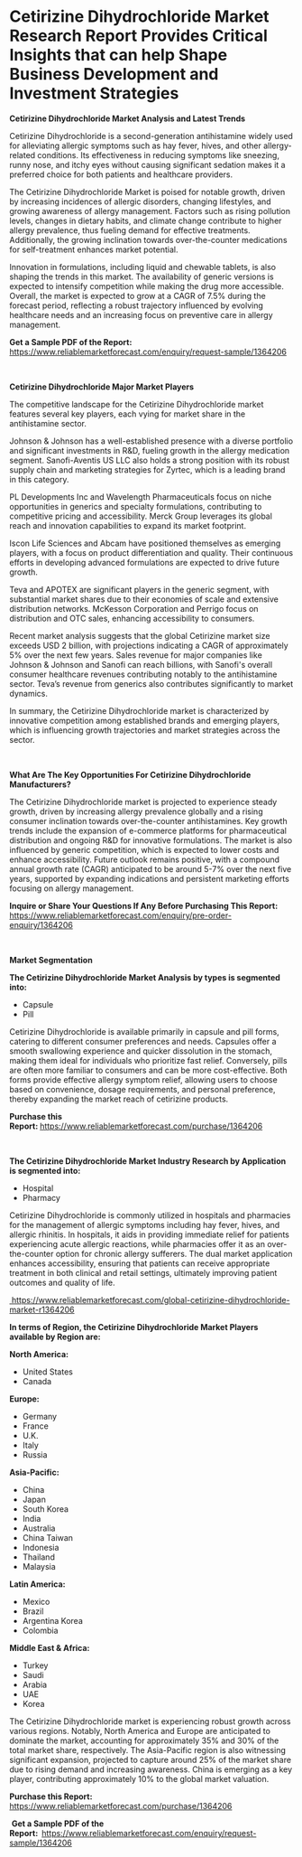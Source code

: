 <p><h1>Cetirizine Dihydrochloride Market Research Report Provides Critical Insights that can help Shape Business Development and Investment Strategies</h1></p><p><strong>Cetirizine Dihydrochloride Market Analysis and Latest Trends</strong></p>
<p><p>Cetirizine Dihydrochloride is a second-generation antihistamine widely used for alleviating allergic symptoms such as hay fever, hives, and other allergy-related conditions. Its effectiveness in reducing symptoms like sneezing, runny nose, and itchy eyes without causing significant sedation makes it a preferred choice for both patients and healthcare providers.</p><p>The Cetirizine Dihydrochloride Market is poised for notable growth, driven by increasing incidences of allergic disorders, changing lifestyles, and growing awareness of allergy management. Factors such as rising pollution levels, changes in dietary habits, and climate change contribute to higher allergy prevalence, thus fueling demand for effective treatments. Additionally, the growing inclination towards over-the-counter medications for self-treatment enhances market potential.</p><p>Innovation in formulations, including liquid and chewable tablets, is also shaping the trends in this market. The availability of generic versions is expected to intensify competition while making the drug more accessible. Overall, the market is expected to grow at a CAGR of 7.5% during the forecast period, reflecting a robust trajectory influenced by evolving healthcare needs and an increasing focus on preventive care in allergy management.</p></p>
<p><strong>Get a Sample PDF of the Report:&nbsp;</strong> <a href="https://www.reliablemarketforecast.com/enquiry/request-sample/1364206?utm_campaign=2447&utm_medium=2&utm_source=Github&utm_content=ia&utm_term=19042025&utm_id=cetirizine-dihydrochloride">https://www.reliablemarketforecast.com/enquiry/request-sample/1364206</a></p>
<p>&nbsp;</p>
<p><strong>Cetirizine Dihydrochloride Major Market Players</strong></p>
<p><p>The competitive landscape for the Cetirizine Dihydrochloride market features several key players, each vying for market share in the antihistamine sector. </p><p>Johnson & Johnson has a well-established presence with a diverse portfolio and significant investments in R&D, fueling growth in the allergy medication segment. Sanofi-Aventis US LLC also holds a strong position with its robust supply chain and marketing strategies for Zyrtec, which is a leading brand in this category. </p><p>PL Developments Inc and Wavelength Pharmaceuticals focus on niche opportunities in generics and specialty formulations, contributing to competitive pricing and accessibility. Merck Group leverages its global reach and innovation capabilities to expand its market footprint. </p><p>Iscon Life Sciences and Abcam have positioned themselves as emerging players, with a focus on product differentiation and quality. Their continuous efforts in developing advanced formulations are expected to drive future growth. </p><p>Teva and APOTEX are significant players in the generic segment, with substantial market shares due to their economies of scale and extensive distribution networks. McKesson Corporation and Perrigo focus on distribution and OTC sales, enhancing accessibility to consumers.</p><p>Recent market analysis suggests that the global Cetirizine market size exceeds USD 2 billion, with projections indicating a CAGR of approximately 5% over the next few years. Sales revenue for major companies like Johnson & Johnson and Sanofi can reach billions, with Sanofi's overall consumer healthcare revenues contributing notably to the antihistamine sector. Teva’s revenue from generics also contributes significantly to market dynamics.</p><p>In summary, the Cetirizine Dihydrochloride market is characterized by innovative competition among established brands and emerging players, which is influencing growth trajectories and market strategies across the sector.</p></p>
<p>&nbsp;</p>
<p><strong>What Are The Key Opportunities For Cetirizine Dihydrochloride Manufacturers?</strong></p>
<p><p>The Cetirizine Dihydrochloride market is projected to experience steady growth, driven by increasing allergy prevalence globally and a rising consumer inclination towards over-the-counter antihistamines. Key growth trends include the expansion of e-commerce platforms for pharmaceutical distribution and ongoing R&D for innovative formulations. The market is also influenced by generic competition, which is expected to lower costs and enhance accessibility. Future outlook remains positive, with a compound annual growth rate (CAGR) anticipated to be around 5-7% over the next five years, supported by expanding indications and persistent marketing efforts focusing on allergy management.</p></p>
<p><strong>Inquire or Share Your Questions If Any Before Purchasing This Report:</strong> <a href="https://www.reliablemarketforecast.com/enquiry/pre-order-enquiry/1364206?utm_campaign=2447&utm_medium=2&utm_source=Github&utm_content=ia&utm_term=19042025&utm_id=cetirizine-dihydrochloride">https://www.reliablemarketforecast.com/enquiry/pre-order-enquiry/1364206</a></p>
<p>&nbsp;</p>
<p><strong>Market Segmentation</strong></p>
<p><strong>The Cetirizine Dihydrochloride Market Analysis by types is segmented into:</strong></p>
<p><ul><li>Capsule</li><li>Pill</li></ul></p>
<p><p>Cetirizine Dihydrochloride is available primarily in capsule and pill forms, catering to different consumer preferences and needs. Capsules offer a smooth swallowing experience and quicker dissolution in the stomach, making them ideal for individuals who prioritize fast relief. Conversely, pills are often more familiar to consumers and can be more cost-effective. Both forms provide effective allergy symptom relief, allowing users to choose based on convenience, dosage requirements, and personal preference, thereby expanding the market reach of cetirizine products.</p></p>
<p><strong>Purchase this Report:&nbsp;</strong><a href="https://www.reliablemarketforecast.com/purchase/1364206?utm_campaign=2447&utm_medium=2&utm_source=Github&utm_content=ia&utm_term=19042025&utm_id=cetirizine-dihydrochloride">https://www.reliablemarketforecast.com/purchase/1364206</a></p>
<p>&nbsp;</p>
<p><strong>The Cetirizine Dihydrochloride Market Industry Research by Application is segmented into:</strong></p>
<p><ul><li>Hospital</li><li>Pharmacy</li></ul></p>
<p><p>Cetirizine Dihydrochloride is commonly utilized in hospitals and pharmacies for the management of allergic symptoms including hay fever, hives, and allergic rhinitis. In hospitals, it aids in providing immediate relief for patients experiencing acute allergic reactions, while pharmacies offer it as an over-the-counter option for chronic allergy sufferers. The dual market application enhances accessibility, ensuring that patients can receive appropriate treatment in both clinical and retail settings, ultimately improving patient outcomes and quality of life.</p></p>
<p><a href="https://www.reliablemarketforecast.com/global-cetirizine-dihydrochloride-market-r1364206?utm_campaign=2447&utm_medium=2&utm_source=Github&utm_content=ia&utm_term=19042025&utm_id=cetirizine-dihydrochloride">&nbsp;https://www.reliablemarketforecast.com/global-cetirizine-dihydrochloride-market-r1364206</a></p>
<p><strong>In terms of Region, the Cetirizine Dihydrochloride Market Players available by Region are:</strong></p>
<p>
    <p> <strong> North America: </strong>
        <ul>
            <li>United States</li>
            <li>Canada</li>
        </ul>
        </p> 
    <p> <strong> Europe: </strong>
        <ul>
            <li>Germany</li>
            <li>France</li>
            <li>U.K.</li>
            <li>Italy</li>
            <li>Russia</li>
        </ul>
        </p> 
    <p> <strong> Asia-Pacific: </strong>
        <ul>
            <li>China</li>
            <li>Japan</li>
            <li>South Korea</li>
            <li>India</li>
            <li>Australia</li>
            <li>China Taiwan</li>
            <li>Indonesia</li>
            <li>Thailand</li>
            <li>Malaysia</li>
        </ul>
        </p> 
    <p> <strong> Latin America: </strong>
        <ul>
            <li>Mexico</li>
            <li>Brazil</li>
            <li>Argentina Korea</li>
            <li>Colombia</li>
        </ul>
        </p> 
    <p> <strong> Middle East & Africa: </strong>
        <ul>
            <li>Turkey</li>
            <li>Saudi</li>
            <li>Arabia</li>
            <li>UAE</li>
            <li>Korea</li>
        </ul>
    </p>
    </p>
<p><p>The Cetirizine Dihydrochloride market is experiencing robust growth across various regions. Notably, North America and Europe are anticipated to dominate the market, accounting for approximately 35% and 30% of the total market share, respectively. The Asia-Pacific region is also witnessing significant expansion, projected to capture around 25% of the market share due to rising demand and increasing awareness. China is emerging as a key player, contributing approximately 10% to the global market valuation.</p></p>
<p><strong>Purchase this Report: </strong><a href="https://www.reliablemarketforecast.com/purchase/1364206?utm_campaign=2447&utm_medium=2&utm_source=Github&utm_content=ia&utm_term=19042025&utm_id=cetirizine-dihydrochloride">https://www.reliablemarketforecast.com/purchase/1364206</a></p>
<p>&nbsp;<strong>Get a Sample PDF of the Report:&nbsp;&nbsp;</strong><a href="https://www.reliablemarketforecast.com/enquiry/request-sample/1364206?utm_campaign=2447&utm_medium=2&utm_source=Github&utm_content=ia&utm_term=19042025&utm_id=cetirizine-dihydrochloride">https://www.reliablemarketforecast.com/enquiry/request-sample/1364206</a></p>
<p><strong></strong></p>
<p><p></p><p></p><p></p></p>